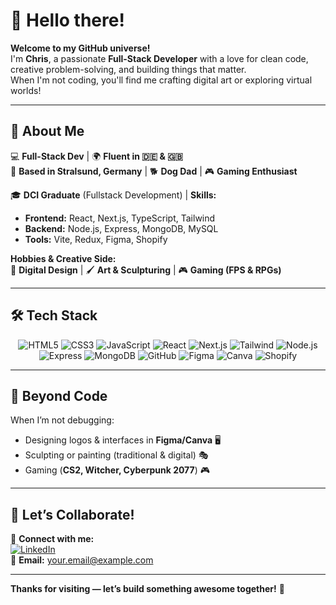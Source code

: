 # 👋 Hello there! 

**Welcome to my GitHub universe!**  
I'm **Chris**, a passionate **Full-Stack Developer** with a love for clean code, creative problem-solving, and building things that matter.  
When I'm not coding, you'll find me crafting digital art or exploring virtual worlds!  

---

## 🚀 **About Me**  

💻 **Full-Stack Dev** | 🌍 **Fluent in 🇩🇪 & 🇬🇧**  
📍 **Based in Stralsund, Germany** | 🐕 **Dog Dad** | 🎮 **Gaming Enthusiast**  

🎓 **DCI Graduate** (Fullstack Development) | **Skills:**  
- **Frontend:** React, Next.js, TypeScript, Tailwind  
- **Backend:** Node.js, Express, MongoDB, MySQL  
- **Tools:** Vite, Redux, Figma, Shopify  

**Hobbies & Creative Side:**  
🎨 **Digital Design** | 🖌️ **Art & Sculpturing** | 🎮 **Gaming (FPS & RPGs)**  

---

## 🛠️ **Tech Stack**  

<p align="center">
  <!-- Frontend -->
  <img src="https://img.shields.io/badge/HTML5-E34F26?style=for-the-badge&logo=html5&logoColor=white" alt="HTML5" />
  <img src="https://img.shields.io/badge/CSS3-1572B6?style=for-the-badge&logo=css3&logoColor=white" alt="CSS3" />
  <img src="https://img.shields.io/badge/JavaScript-F7DF1E?style=for-the-badge&logo=javascript&logoColor=black" alt="JavaScript" />
  <img src="https://img.shields.io/badge/React-61DAFB?style=for-the-badge&logo=react&logoColor=black" alt="React" />
  <img src="https://img.shields.io/badge/Next.js-000000?style=for-the-badge&logo=next.js&logoColor=white" alt="Next.js" />
  <img src="https://img.shields.io/badge/Tailwind_CSS-38B2AC?style=for-the-badge&logo=tailwind-css&logoColor=white" alt="Tailwind" />
  
  <!-- Backend -->
  <img src="https://img.shields.io/badge/Node.js-339933?style=for-the-badge&logo=node.js&logoColor=white" alt="Node.js" />
  <img src="https://img.shields.io/badge/Express-000000?style=for-the-badge&logo=express&logoColor=white" alt="Express" />
  <img src="https://img.shields.io/badge/MongoDB-47A248?style=for-the-badge&logo=mongodb&logoColor=white" alt="MongoDB" />
  
  <!-- Tools -->
  <img src="https://img.shields.io/badge/GitHub-181717?style=for-the-badge&logo=github&logoColor=white" alt="GitHub" />
  <img src="https://img.shields.io/badge/Figma-F24E1E?style=for-the-badge&logo=figma&logoColor=white" alt="Figma" />
  <img src="https://img.shields.io/badge/Canva-00C4CC?style=for-the-badge&logo=canva&logoColor=white" alt="Canva" />
  <img src="https://img.shields.io/badge/Shopify-7AB55C?style=for-the-badge&logo=shopify&logoColor=white" alt="Shopify" />
</p>

---

## 🎨 **Beyond Code**  

When I’m not debugging:  
- Designing logos & interfaces in **Figma/Canva** 🖥️  
- Sculpting or painting (traditional & digital) 🎭  
- Gaming (**CS2, Witcher, Cyberpunk 2077**) 🎮  

---

## 🤝 **Let’s Collaborate!**  

🔗 **Connect with me:**  
[![LinkedIn](https://img.shields.io/badge/LinkedIn-0077B5?style=for-the-badge&logo=linkedin&logoColor=white)](https://www.linkedin.com/in/your-profile/)  
📧 **Email:** [your.email@example.com](mailto:your.email@example.com)  

--- 

**Thanks for visiting — let’s build something awesome together!** 🚀  
